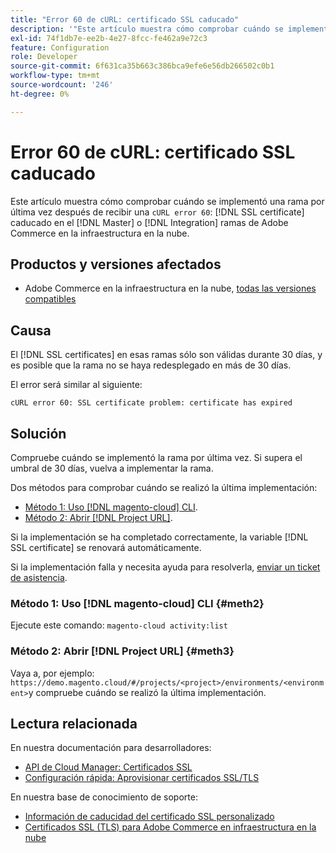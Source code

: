 ```yaml
---
title: "Error 60 de cURL: certificado SSL caducado"
description: '"Este artículo muestra cómo comprobar cuándo se implementó una rama por última vez después de recibir un error cURL 60: El certificado SSL caducó en las ramas maestra o de integración en Adobe Commerce en la infraestructura en la nube".'
exl-id: 74f1db7e-ee2b-4e27-8fcc-fe462a9e72c3
feature: Configuration
role: Developer
source-git-commit: 6f631ca35b663c386bca9efe6e56db266502c0b1
workflow-type: tm+mt
source-wordcount: '246'
ht-degree: 0%

---
```


# Error 60 de cURL: certificado SSL caducado

Este artículo muestra cómo comprobar cuándo se implementó una rama por última vez después de recibir una `cURL error 60`: [!DNL SSL certificate] caducado en el [!DNL Master] o [!DNL Integration] ramas de Adobe Commerce en la infraestructura en la nube.

## Productos y versiones afectados

* Adobe Commerce en la infraestructura en la nube, [todas las versiones compatibles](https://magento.com/sites/default/files/magento-software-lifecycle-policy.pdf)

## Causa

El [!DNL SSL certificates] en esas ramas sólo son válidas durante 30 días, y es posible que la rama no se haya redesplegado en más de 30 días.

El error será similar al siguiente:

```cURL
cURL error 60: SSL certificate problem: certificate has expired
```

## Solución

Compruebe cuándo se implementó la rama por última vez. Si supera el umbral de 30 días, vuelva a implementar la rama.

Dos métodos para comprobar cuándo se realizó la última implementación:

* [Método 1: Uso [!DNL magento-cloud] CLI](#meth2).
* [Método 2: Abrir [!DNL Project URL]](#meth3).

Si la implementación se ha completado correctamente, la variable [!DNL SSL certificate] se renovará automáticamente.

Si la implementación falla y necesita ayuda para resolverla, [enviar un ticket de asistencia](https://experienceleague.adobe.com/docs/commerce-knowledge-base/kb/help-center-guide/magento-help-center-user-guide.html#submit-ticket).

### Método 1: Uso [!DNL magento-cloud] CLI {#meth2}

Ejecute este comando: `magento-cloud activity:list`

### Método 2: Abrir [!DNL Project URL] {#meth3}

Vaya a, por ejemplo: `https://demo.magento.cloud/#/projects/<project>/environments/<environment>`y compruebe cuándo se realizó la última implementación.

## Lectura relacionada

En nuestra documentación para desarrolladores:

* [API de Cloud Manager: Certificados SSL](https://developer.adobe.com/experience-cloud/cloud-manager/reference/api/#tag/SSLCertificates)
* [Configuración rápida: Aprovisionar certificados SSL/TLS](https://devdocs.magento.com/cloud/cdn/configure-fastly.html#provision-ssltls-certificates)

En nuestra base de conocimiento de soporte:

* [Información de caducidad del certificado SSL personalizado](https://experienceleague.adobe.com/docs/commerce-knowledge-base/kb/troubleshooting/miscellaneous/custom-ssl-certificate-expiration-information.html)
* [Certificados SSL (TLS) para Adobe Commerce en infraestructura en la nube](https://experienceleague.adobe.com/docs/commerce-knowledge-base/kb/how-to/ssl-tls-certificates-for-magento-commerce-cloud-faq.html)
